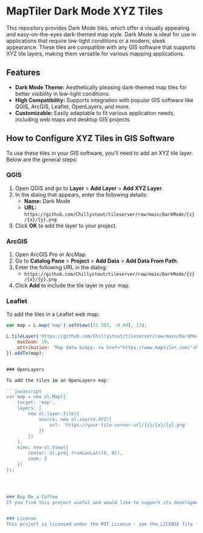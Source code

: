 # MapTiler Dark Mode XYZ Tiles

This repository provides Dark Mode tiles, which offer a visually appealing and easy-on-the-eyes dark-themed map style. Dark Mode is ideal for use in applications that require low-light conditions or a modern, sleek appearance. These tiles are compatible with any GIS software that supports XYZ tile layers, making them versatile for various mapping applications.

## Features

- **Dark Mode Theme:** Aesthetically pleasing dark-themed map tiles for better visibility in low-light conditions.
- **High Compatibility:** Supports integration with popular GIS software like QGIS, ArcGIS, Leaflet, OpenLayers, and more.
- **Customizable:** Easily adaptable to fit various application needs, including web maps and desktop GIS projects.

## How to Configure XYZ Tiles in GIS Software

To use these tiles in your GIS software, you'll need to add an XYZ tile layer. Below are the general steps:

### QGIS

1. Open QGIS and go to **Layer** > **Add Layer** > **Add XYZ Layer**.
2. In the dialog that appears, enter the following details:
   - **Name:** Dark Mode
   - **URL:** `https://github.com/Chillystout/tileserver/raw/main/DarkMode/{z}/{x}/{y}.png`
3. Click **OK** to add the layer to your project.

### ArcGIS

1. Open ArcGIS Pro or ArcMap.
2. Go to **Catalog Pane** > **Project** > **Add Data** > **Add Data From Path**.
3. Enter the following URL in the dialog:
   - `https://github.com/Chillystout/tileserver/raw/main/DarkMode/{z}/{x}/{y}.png`
4. Click **Add** to include the tile layer in your map.

### Leaflet

To add the tiles in a Leaflet web map:

```javascript
var map = L.map('map').setView([51.505, -0.09], 13);

L.tileLayer('https://github.com/Chillystout/tileserver/raw/main/DarkMode/{z}/{x}/{y}.png', {
    maxZoom: 18,
    attribution: 'Map data &copy; <a href="https://www.maptiler.com/">MapTiler</a>'
}).addTo(map);


### OpenLayers

To add the tiles in an OpenLayers map:

```javascript
var map = new ol.Map({
    target: 'map',
    layers: [
        new ol.layer.Tile({
            source: new ol.source.XYZ({
                url: 'https://your-tile-server-url/{z}/{x}/{y}.png'
            })
        })
    ],
    view: new ol.View({
        center: ol.proj.fromLonLat([0, 0]),
        zoom: 2
    })
});




### Buy Me a Coffee
If you find this project useful and would like to support its development, consider buying me a coffee! Your support helps keep the project going and motivates future updates.


### License
This project is licensed under the MIT License - see the LICENSE file for details.
